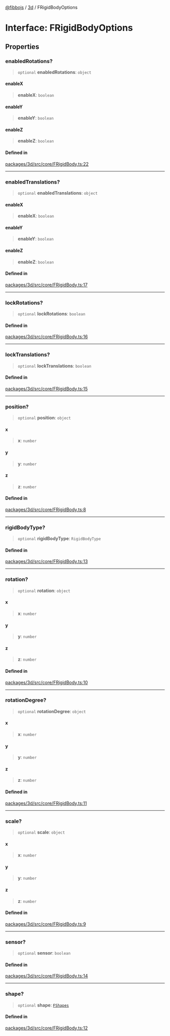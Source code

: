 [@fibbojs](/api/index) / [3d](/api/3d) / FRigidBodyOptions

# Interface: FRigidBodyOptions

## Properties

### enabledRotations?

> `optional` **enabledRotations**: `object`

#### enableX

> **enableX**: `boolean`

#### enableY

> **enableY**: `boolean`

#### enableZ

> **enableZ**: `boolean`

#### Defined in

[packages/3d/src/core/FRigidBody.ts:22](https://github.com/fibbojs/fibbo/blob/22e935206e75566f1a9d7fdd87a9aaa5b0efc202/packages/3d/src/core/FRigidBody.ts#L22)

***

### enabledTranslations?

> `optional` **enabledTranslations**: `object`

#### enableX

> **enableX**: `boolean`

#### enableY

> **enableY**: `boolean`

#### enableZ

> **enableZ**: `boolean`

#### Defined in

[packages/3d/src/core/FRigidBody.ts:17](https://github.com/fibbojs/fibbo/blob/22e935206e75566f1a9d7fdd87a9aaa5b0efc202/packages/3d/src/core/FRigidBody.ts#L17)

***

### lockRotations?

> `optional` **lockRotations**: `boolean`

#### Defined in

[packages/3d/src/core/FRigidBody.ts:16](https://github.com/fibbojs/fibbo/blob/22e935206e75566f1a9d7fdd87a9aaa5b0efc202/packages/3d/src/core/FRigidBody.ts#L16)

***

### lockTranslations?

> `optional` **lockTranslations**: `boolean`

#### Defined in

[packages/3d/src/core/FRigidBody.ts:15](https://github.com/fibbojs/fibbo/blob/22e935206e75566f1a9d7fdd87a9aaa5b0efc202/packages/3d/src/core/FRigidBody.ts#L15)

***

### position?

> `optional` **position**: `object`

#### x

> **x**: `number`

#### y

> **y**: `number`

#### z

> **z**: `number`

#### Defined in

[packages/3d/src/core/FRigidBody.ts:8](https://github.com/fibbojs/fibbo/blob/22e935206e75566f1a9d7fdd87a9aaa5b0efc202/packages/3d/src/core/FRigidBody.ts#L8)

***

### rigidBodyType?

> `optional` **rigidBodyType**: `RigidBodyType`

#### Defined in

[packages/3d/src/core/FRigidBody.ts:13](https://github.com/fibbojs/fibbo/blob/22e935206e75566f1a9d7fdd87a9aaa5b0efc202/packages/3d/src/core/FRigidBody.ts#L13)

***

### rotation?

> `optional` **rotation**: `object`

#### x

> **x**: `number`

#### y

> **y**: `number`

#### z

> **z**: `number`

#### Defined in

[packages/3d/src/core/FRigidBody.ts:10](https://github.com/fibbojs/fibbo/blob/22e935206e75566f1a9d7fdd87a9aaa5b0efc202/packages/3d/src/core/FRigidBody.ts#L10)

***

### rotationDegree?

> `optional` **rotationDegree**: `object`

#### x

> **x**: `number`

#### y

> **y**: `number`

#### z

> **z**: `number`

#### Defined in

[packages/3d/src/core/FRigidBody.ts:11](https://github.com/fibbojs/fibbo/blob/22e935206e75566f1a9d7fdd87a9aaa5b0efc202/packages/3d/src/core/FRigidBody.ts#L11)

***

### scale?

> `optional` **scale**: `object`

#### x

> **x**: `number`

#### y

> **y**: `number`

#### z

> **z**: `number`

#### Defined in

[packages/3d/src/core/FRigidBody.ts:9](https://github.com/fibbojs/fibbo/blob/22e935206e75566f1a9d7fdd87a9aaa5b0efc202/packages/3d/src/core/FRigidBody.ts#L9)

***

### sensor?

> `optional` **sensor**: `boolean`

#### Defined in

[packages/3d/src/core/FRigidBody.ts:14](https://github.com/fibbojs/fibbo/blob/22e935206e75566f1a9d7fdd87a9aaa5b0efc202/packages/3d/src/core/FRigidBody.ts#L14)

***

### shape?

> `optional` **shape**: [`FShapes`](../enumerations/FShapes.md)

#### Defined in

[packages/3d/src/core/FRigidBody.ts:12](https://github.com/fibbojs/fibbo/blob/22e935206e75566f1a9d7fdd87a9aaa5b0efc202/packages/3d/src/core/FRigidBody.ts#L12)
